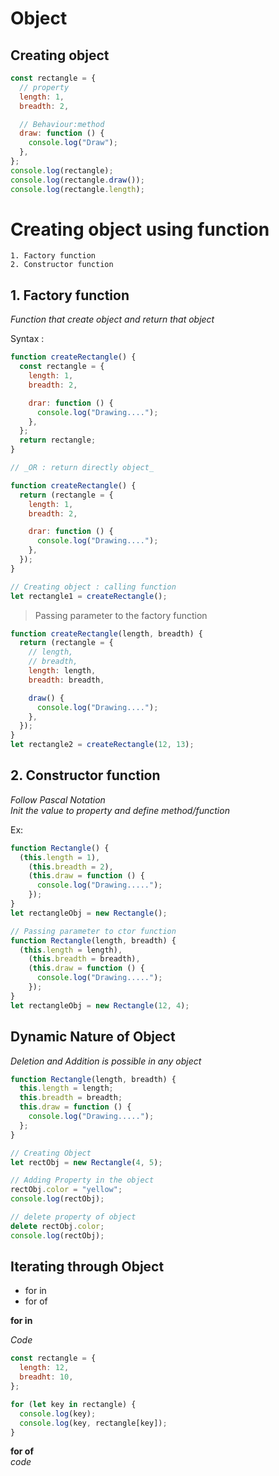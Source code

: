# Object

## Creating object

```javascript
const rectangle = {
  // property
  length: 1,
  breadth: 2,

  // Behaviour:method
  draw: function () {
    console.log("Draw");
  },
};
console.log(rectangle);
console.log(rectangle.draw());
console.log(rectangle.length);
```

# Creating object using function

    1. Factory function
    2. Constructor function

## 1. Factory function

_Function that create object and return that object_

Syntax :

```javascript
function createRectangle() {
  const rectangle = {
    length: 1,
    breadth: 2,

    drar: function () {
      console.log("Drawing....");
    },
  };
  return rectangle;
}

// _OR : return directly object_

function createRectangle() {
  return (rectangle = {
    length: 1,
    breadth: 2,

    drar: function () {
      console.log("Drawing....");
    },
  });
}

// Creating object : calling function
let rectangle1 = createRectangle();
```

> Passing parameter to the factory function

```javascript
function createRectangle(length, breadth) {
  return (rectangle = {
    // length,
    // breadth,
    length: length,
    breadth: breadth,

    draw() {
      console.log("Drawing....");
    },
  });
}
let rectangle2 = createRectangle(12, 13);
```

## 2. Constructor function

_Follow Pascal Notation_  
_Init the value to property and define method/function_

Ex:

```javascript
function Rectangle() {
  (this.length = 1),
    (this.breadth = 2),
    (this.draw = function () {
      console.log("Drawing.....");
    });
}
let rectangleObj = new Rectangle();

// Passing parameter to ctor function
function Rectangle(length, breadth) {
  (this.length = length),
    (this.breadth = breadth),
    (this.draw = function () {
      console.log("Drawing.....");
    });
}
let rectangleObj = new Rectangle(12, 4);
```

## Dynamic Nature of Object

_Deletion and Addition is possible in any object_

```javascript
function Rectangle(length, breadth) {
  this.length = length;
  this.breadth = breadth;
  this.draw = function () {
    console.log("Drawing.....");
  };
}

// Creating Object
let rectObj = new Rectangle(4, 5);

// Adding Property in the object
rectObj.color = "yellow";
console.log(rectObj);

// delete property of object
delete rectObj.color;
console.log(rectObj);
```

## Iterating through Object

- for in
- for of

**for in**

_Code_

```javascript
const rectangle = {
  length: 12,
  breadht: 10,
};

for (let key in rectangle) {
  console.log(key); 
  console.log(key, rectangle[key]);
}
```

**for of**       
_code_
